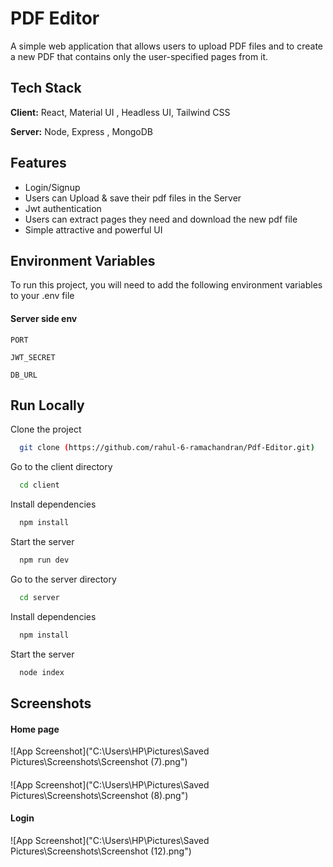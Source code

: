 
# PDF Editor

A simple web application that allows users to upload PDF files and to create a new PDF that contains only the user-specified pages from it.


## Tech Stack

**Client:** React, Material UI , Headless UI, Tailwind CSS

**Server:** Node, Express , MongoDB


## Features

- Login/Signup
- Users can Upload & save their pdf files in the Server
- Jwt authentication
- Users can extract pages they need  and download the new pdf file
- Simple attractive and powerful UI


## Environment Variables

To run this project, you will need to add the following environment variables to your .env file

#### Server side env

`PORT`

`JWT_SECRET`

`DB_URL`

## Run Locally

Clone the project

```bash
  git clone (https://github.com/rahul-6-ramachandran/Pdf-Editor.git)
```

Go to the client directory

```bash
  cd client
```

Install dependencies

```bash
  npm install
```

Start the server

```bash
  npm run dev
```
Go to the server directory

```bash
  cd server
```

Install dependencies

```bash
  npm install
```

Start the server

```bash
  node index
```


## Screenshots

#### Home page
![App Screenshot]("C:\Users\HP\Pictures\Saved Pictures\Screenshots\Screenshot (7).png")
#### 
![App Screenshot]("C:\Users\HP\Pictures\Saved Pictures\Screenshots\Screenshot (8).png")
#### Login 
![App Screenshot]("C:\Users\HP\Pictures\Saved Pictures\Screenshots\Screenshot (12).png")


